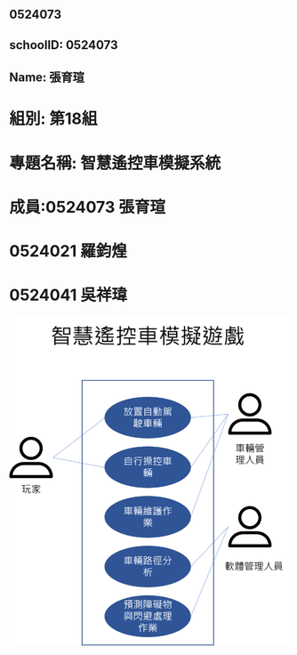 ## 0524073
## schoolID: 0524073 
## Name: 張育瑄
# 組別: 第18組
# 專題名稱: 智慧遙控車模擬系統
# 成員:0524073 張育瑄
#      0524021 羅鈞煌
#      0524041 吳祥瑋 
![使用案例圖](使用案例圖.png)
